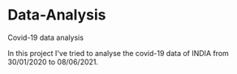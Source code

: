 # Data-Analysis
Covid-19 data analysis

In this project I've tried to analyse the covid-19 data of INDIA from 30/01/2020 to 08/06/2021.

